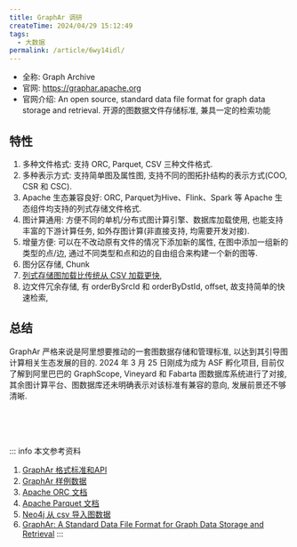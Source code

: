 ```yaml
---
title: GraphAr 调研
createTime: 2024/04/29 15:12:49
tags:
  - 大数据
permalink: /article/6wy14idl/
---
```

- 全称: Graph Archive
- 官网: <https://graphar.apache.org>
- 官网介绍: An open source, standard data file format for graph data storage and retrieval. 开源的图数据文件存储标准, 兼具一定的检索功能

## 特性
1. 多种文件格式: 支持 ORC, Parquet, CSV 三种文件格式.
2. 多种表示方式: 支持简单图及属性图, 支持不同的图拓扑结构的表示方式(COO, CSR 和 CSC).
3. Apache 生态兼容良好: ORC, Parquet为Hive、Flink、Spark 等 Apache 生态组件均支持的列式存储文件格式.
4. 图计算通用: 方便不同的单机/分布式图计算引擎、数据库加载使用, 也能支持丰富的下游计算任务, 如外存图计算(非直接支持, 均需要开发对接).
5. 增量方便: 可以在不改动原有文件的情况下添加新的属性, 在图中添加一组新的类型的点/边, 通过不同类型和点和边的自由组合来构建一个新的图等.
6. 图分区存储, Chunk
7. [列式存储图加载比传统从 CSV 加载更快](https://graphar.apache.org/docs/libraries/cpp/examples/graphscope#time-performance-results),
8. 边文件冗余存储, 有 orderBySrcId 和 orderByDstId, offset, 故支持简单的快速检索,

## 总结
GraphAr 严格来说是阿里想要推动的一套图数据存储和管理标准, 以达到其引导图计算相关生态发展的目的. 2024 年 3 月 25 日刚成为成为 ASF 孵化项目, 目前仅了解到阿里巴巴的 GraphScope, Vineyard 和 Fabarta 图数据库系统进行了对接, 其余图计算平台、图数据库还未明确表示对该标准有兼容的意向, 发展前景还不够清晰. 

<br /><br /><br />

::: info 本文参考资料
1. [GraphAr 格式标准和API](https://graphar.apache.org/docs/specification/format)
2. [GraphAr 样例数据](https://github.com/apache/incubator-graphar-testing/tree/main/ldbc_sample)
3. [Apache ORC 文档](https://orc.apache.org)
4. [Apache Parquet 文档](https://parquet.apache.org/docs/)
5. [Neo4j 从 csv 导入图数据](https://neo4j.com/docs/cypher-manual/current/clauses/load-csv/)
6. [GraphAr: A Standard Data File Format for Graph Data Storage and Retrieval](https://blog.graphscope.io/graphar-a-standard-data-file-format-for-graph-data-storage-and-retrieval-765a2efba519)
:::